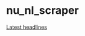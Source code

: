 # nu_nl_scraper

[Latest headlines](https://flatgithub.com/lassebenni/nu_nl_scraper/blob/master/output/results.json?filename=output%2Fresults.json) 
